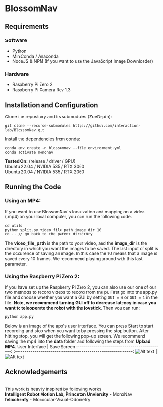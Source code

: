 # BlossomNav
## Requirements
### Software
- Python
- MiniConda / Anaconda
- NodeJS & NPM (If you want to use the JavaScript Image Downloader)

### Hardware
- Raspberry Pi Zero 2
- Raspberry Pi Camera Rev 1.3

## Installation and Configuration
Clone the repository and its submodules (ZoeDepth):
```
git clone --recurse-submodules https://github.com/interaction-lab/BlossomNav.git
```
Install the dependencies from conda:
```
conda env create -n blossomnav --file environment.yml
conda activate mononav
```
**Tested On:** (release / driver / GPU)
<br />Ubuntu 22.04 / NVIDIA 535 / RTX 3060
<br />Ubuntu 20.04 / NVIDIA 535 / RTX 2060

## Running the Code
### Using an MP4:
If you want to use BlossomNav's localization and mapping on a video (.mp4) on your local computer, you can run the following code.
```
cd utils
python split.py video_file_path image_dir 10
cd .. // go back to the parent directory
```
The **video_file_path** is the path to your video, and the **image_dir** is the directory in which you want the images to be saved. The last input of split is the occurence of saving an image. In this case the 10 means that a image is saved every 10 frames. We recommend playing around with this last parameter. 
<br />
### Using the Raspberry Pi Zero 2:
If you have set up the Raspberry Pi Zero 2, you can also use our one of our two methods to record videos to record from the pi. First go into the app.py file and choose whether you want a GUI by setting ```GUI = 0``` or ```GUI = 1``` in the file. **Note, we recommend turning GUI off to decrease latency in case you want to teleoperate the robot with the joystick**. Then you can run:
```
python app.py
```
Below is an image of the app's user interface. You can press Start to start recording and stop when you want to by pressing the stop button. After hitting stop, you will get the following pop-up screen. We recommend saving the mp4 into the **data** folder and following the steps from **Upload MP4**.
User Interface                                |  Save Screen
:--------------------------------------------:|:------------------------------------------------------------:
![Alt text](./_README/gui.png?raw=true "GUI") |  ![Alt text](./_README/savescreen.png?raw=true "Save Screen")

## Acknowledgements
<br />This work is heavily inspired by following works: 
<br />**Intelligent Robot Motion Lab, Princeton Unviersity** - MonoNav
<br />**felixchenfy** - Monocular-Visual-Odometry 
